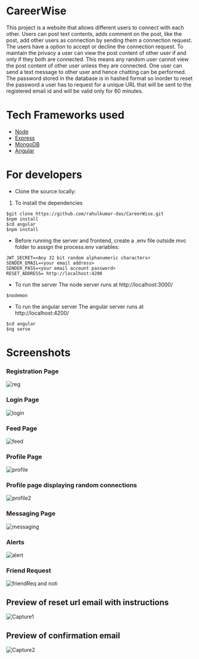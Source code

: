 # CareerWise
This project is a website that allows different users to connect with each other. Users can post text contents, adds comment on the post, like the post, add other users as connection by sending them a connection request. The users have a option to accept or decline the connection request. To maintain the privacy a user can view the post content of other user if and only if they both are connected. This means any random user cannot view the post content of other user unless they are connected. One user can send a text message to other user and hence chatting can be performed. The password stored in the database is in hashed format so inorder to reset the password a user has to request for a unique URL that will be sent to the registered email id and will be valid only for 60 minutes.

# Tech Frameworks used
* [Node](https://nodejs.org/en/docs/)
* [Express](https://expressjs.com/en/guide/routing.html)
* [MongoDB](https://docs.mongodb.com/)
* [Angular](https://angular.io/docs)

# For developers
* Clone the source locally:
1) To install the dependencies
```
$git clone https://github.com/rahulkumar-das/CareerWise.git
$npm install
$cd angular
$npm install

```
* Before running the server and frontend,
create a .env file outside mvc folder to assign the process.env variables:

```
JWT_SECRET=<Any 32 bit random alphanumeric characters>
SENDER_EMAIL=<your email address>
SENDER_PASS=<your email account password>
RESET_ADDRESS= http://localhost:4200

```

* To run the server
The node server runs at http://localhost:3000/
```
$nodemon
```
* To run the angular server
The angular server runs at http://localhost:4200/
```
$cd angular
$ng serve
```


# Screenshots
### Registration Page
![reg](https://user-images.githubusercontent.com/48314756/87870032-fbe23b00-c9c1-11ea-862c-30f2a6feba31.JPG)

### Login Page
![login](https://user-images.githubusercontent.com/48314756/87870026-f2f16980-c9c1-11ea-95ee-b1fac01862ea.JPG)

### Feed Page
![feed](https://user-images.githubusercontent.com/48314756/87870024-ef5de280-c9c1-11ea-8baa-0739c5ff504d.JPG)

### Profile Page
![profile](https://user-images.githubusercontent.com/48314756/87870030-f7b61d80-c9c1-11ea-9af3-4fb89f7598be.JPG)
### Profile page displaying random connections
![profile2](https://user-images.githubusercontent.com/48314756/87870031-f8e74a80-c9c1-11ea-8485-7b18149e75e7.JPG)

### Messaging Page
![messaging](https://user-images.githubusercontent.com/48314756/87870027-f2f16980-c9c1-11ea-8db9-5dda31d72cf2.JPG)

### Alerts
![alert](https://user-images.githubusercontent.com/48314756/87870019-e836d480-c9c1-11ea-946a-4bc169d315e0.JPG)

### Friend Request
![friendReq and noti](https://user-images.githubusercontent.com/48314756/87870021-eec54c00-c9c1-11ea-8587-24b6f5964626.JPG)

## Preview of reset url email with instructions
![Capture1](https://user-images.githubusercontent.com/48314756/87554739-24241e00-c6d2-11ea-92ef-04ddf0a89757.JPG)

## Preview of confirmation email
![Capture2](https://user-images.githubusercontent.com/48314756/87554767-2d14ef80-c6d2-11ea-97ab-f97f3897a466.JPG)





